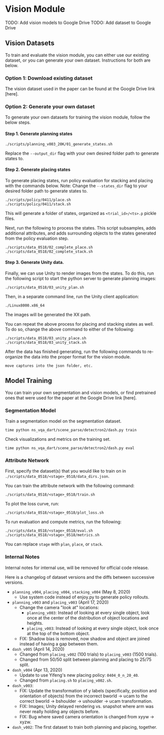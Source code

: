 # Vision Module
TODO: Add vision models to Google Drive
TODO: Add dataset to Google Drive

## Vision Datasets

To train and evaluate the vision module, you can either use our existing dataset, or you
can generate your own dataset. Instructions for both are below.

### Option 1: Download existing dataset

The vision dataset used in the paper can be found at the Google Drive link [here].

### Option 2: Generate your own dataset

To generate your own datasets for training the vision module, follow the below steps.

#### Step 1. Generate planning states

```
./scripts/planning_v003_20K/01_generate_states.sh
```

Replace the `--output_dir` flag with your own desired folder path to generate states to.

#### Step 2. Generate placing states

To generate placing states, run policy evaluation for stacking and placing with the
commands below.
Note: Change the `--states_dir` flag to your desired folder path to generate states to.
```
./scripts/policy/0411/place.sh
./scripts/policy/0411/stack.sh
```

This will generate a folder of states, organized as `<trial_id>/<ts>.p` pickle files.

Next, run the following to process the states. This script subsamples, adds additional
attributes, and adds surrounding objects to the states generated from the policy
evaluation step.
```
./scripts/data_0518/02_complete_place.sh
./scripts/data_0518/02_complete_stack.sh
```

#### Step 3. Generate Unity data.

Finally, we can use Unity to render images from the states. To do this, run the following 
script to start the python server to generate planning images:
```
./scripts/data_0518/03_unity_plan.sh
```

Then, in a separate command line, run the Unity client application:
```
./Linux8000.x86_64
```

The images will be generated the XX path. 

You can repeat the above process for placing and stacking states as well. To do so, 
change the above command to either of the following:
```
./scripts/data_0518/03_unity_place.sh
./scripts/data_0518/03_unity_stack.sh
```

After the data has finished generating, run the following commands to re-organize the
data into the proper format for the vision module.

```
move captures into the json folder, etc.
```

## Model Training

You can train your own segmentation and vision models, or find pretrained ones
that were used for the paper at the Google Drive link [here].

### Segmentation Model

Train a segmentation model on the segmentation dataset.

```
time python ns_vqa_dart/scene_parse/detectron2/dash.py train
```

Check visualizations and metrics on the training set.

```
time python ns_vqa_dart/scene_parse/detectron2/dash.py eval
```

### Attribute Network

First, specify the dataset(s) that you would like to train on in 
`./scripts/data_0518/<stage>_0518/data_dirs.json`.

You can train the attribute network with the following command:
```
./scripts/data_0518/<stage>_0518/train.sh
```

To plot the loss curve, run:
```
./scripts/data_0518/<stage>_0518/plot_loss.sh
```

To run evaluation and compute metrics, run the following:
```
./scripts/data_0518/<stage>_0518/eval.sh
./scripts/data_0518/<stage>_0518/metrics.sh
```

You can replace `stage` with `plan`, `place`, or `stack`.


### Internal Notes

Internal notes for internal use, will be removed for official code release.

Here is a changelog of dataset versions and the diffs between successive versions.

- `planning_v004`, `placing_v004`, `stacking_v004` (May 8, 2020)
  - Use system code instead of enjoy.py to generate policy rollouts.
- `planning_v003` and `placing_v003` (April 17, 2020)
  - Change the camera "look at" locations:
    - `planning_v003`: Instead of looking at every single object, look once at the center of the distribution of object locations and heights.
    - `placing_v003`: Instead of looking at every single object, look once at the top of the bottom object.
  - FIX: Shadow bias is removed, now shadow and object are joined instead of 
  having a gap between them.
- `dash_v005` (April 14, 2020)
  - Changed from `placing_v002` (100 trials) to `placing_v003` (1500 trials).
  - Changed from 50/50 split between planning and placing to 25/75 split.
- `dash_v004` (Apr 13, 2020)
  - Update to use Yifeng's new placing policy: `0404_0_n_20_40`.
  - Changed from `placing.sh` to `placing_v002.sh`.
- `dash_v003`: 
  - FIX: Update the transformation of y labels (specifically, position and 
  orientation of objects) from the incorrect bworld -> ucam to the correct 
  bworld -> bshoulder -> ushoulder -> ucam transformation.
  - FIX: Images; Unity delayed rendering vs. snapshot where arm was never 
    really holding any objects before.
  - FIX: Bug where saved camera orientation is changed from xyyw -> xyzw.
- `dash_v002`: The first dataset to train both planning and placing, together.
